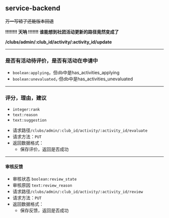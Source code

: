 ## service-backend
 ~~万一写错了还能版本回退~~

**!!!!!!!! 天呐 !!!!!!! 谁能想到社团活动更新的路径竟然变成了**

**/clubs/admin/:club_id/activity/:activity_id/update**

------

### 是否有活动待评价，是否有活动在申请中

* `boolean:applying`，但db中是has_activities_applying
* `boolean:unevaluated`，·但db中是has_activities_unevaluated

-----

### 评分，理由，建议

* `integer:rank`
* `text:reason`
* `text:suggestion`

- 请求路径`/clubs/admin/:club_id/activity/:activity_id/evaluate`
- 请求方法：`PUT`
- 返回数据格式：
  - 保存评价，返回是否成功

------

#### 审核反馈

* 审核状态 `boolean:review_state`
* 审核原因 `text:review_reason`
* 请求路径`/clubs/admin/:club_id/activity/:activity_id/review`
* 请求方法：`PUT`
* 返回数据格式：
  - 保存反馈，返回是否成功